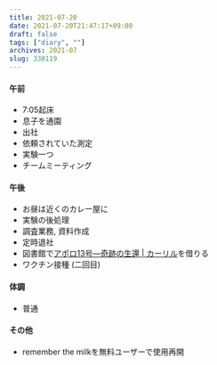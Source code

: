 ```yaml
---
title: 2021-07-20
date: 2021-07-20T21:47:17+09:00
draft: false
tags: ["diary", ""]
archives: 2021-07
slug: 338119
---
```

#### 午前
- 7:05起床
- 息子を通園
- 出社
- 依頼されていた測定
- 実験一つ
- チームミーティング
#### 午後
- お昼は近くのカレー屋に
- 実験の後処理
- 調査業務, 資料作成
- 定時退社
- 図書館で[アポロ13号―奇跡の生還 | カーリル](https://calil.jp/book/4105289012)を借りる
- ワクチン接種 (二回目)
#### 体調
- 普通
#### その他
- remember the milkを無料ユーザーで使用再開